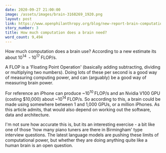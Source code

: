 ```yaml
---
date: 2020-09-27 21:00:00
image: /assets/images/brain-3168269_1920.png
layout: post
link: https://www.openphilanthropy.org/blog/new-report-brain-computation
story_number: 3
title: How much computation does a brain need?
word_count: 9,494
---
```


How much computation does a brain use? According to a new estimate its about  10<sup>14 </sup> - 10<sup>17 </sup>FLOP/s.  

A FLOP is a 'Floating Point Operation' (basically adding subtracting, dividing or multiplying two numbers). Doing lots of these per second is a good way of measuring computing power, and can (arguably) be a good way of measuring brain power.

For reference an iPhone can produce ~10<sup>10 </sup>FLOP/s and an Nvidia V100 GPU (costing $10,000)  about ~10<sup>14 </sup>FLOP/s. So according to this, a brain could be made using somewhere between 1 and 1,000 GPUs, or a million iPhones. As this article admits, that would also depend on working out the software, data and architecture.

I'm not sure how accurate this is, but its an interesting exercise -  a bit like one of those 'how many piano tuners are there in Birmingham' type interview questions. The latest language models are pushing these limits of computational power, but whether they are doing anything quite like a human brain is an open question.

